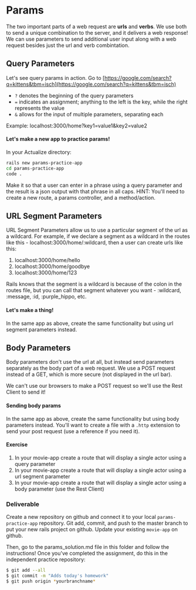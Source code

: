 # Params

The two important parts of a web request are **urls** and **verbs**. We use both to send a unique combination to the server, and it delivers a web response! We can use parameters to send additional user input along with a web request besides just the url and verb combintation.

## Query Parameters

Let's see query params in action. Go to [https://google.com/search?q=kittens&tbm=isch](https://google.com/search?q=kittens&tbm=isch)

- `?` denotes the beginning of the query parameters
- `=` indicates an assignment; anything to the left is the key, while the right represents the value
- `&` allows for the input of multiple parameters, separating each

Example: localhost:3000/home?key1=value1&key2=value2

#### Let's make a new app to practice params!

In your Actualize directory:

```bash
rails new params-practice-app
cd params-practice-app
code .
```

Make it so that a user can enter in a phrase using a query parameter and the result is a json output with that phrase in all caps.
HINT: You'll need to create a new route, a params controller, and a method/action.

## URL Segment Parameters

URL Segment Parameters allow us to use a particular segment of the url as a wildcard. For example, if we declare a segment as a wildcard in the routes like this - localhost:3000/home/:wildcard, then a user can create urls like this:

1. localhost:3000/home/hello
2. localhost:3000/home/goodbye
3. localhost:3000/home/123

Rails knows that the segment is a wildcard is because of the colon in the routes file, but you can call that segment whatever you want - :wildcard, :message, :id, :purple_hippo, etc.

#### Let's make a thing!

In the same app as above, create the same functionality but using url segment parameters instead.

## Body Parameters

Body parameters don't use the url at all, but instead send parameters separately as the body part of a web request. We use a POST request instead of a GET, which is more secure (not displayed in the url bar).

We can't use our browsers to make a POST request so we'll use the Rest Client to send it!

#### Sending body params

In the same app as above, create the same functionality but using body parameters instead. You'll want to create a file with a `.http` extension to send your post request (use a reference if you need it).

#### Exercise

1. In your movie-app create a route that will display a single actor using a query parameter
2. In your movie-app create a route that will display a single actor using a url segment parameter
3. In your movie-app create a route that will display a single actor using a body parameter (use the Rest Client)

### Deliverable

Create a new repository on github and connect it to your local `params-practice-app` repository. Git add, commit, and push to the master branch to put your new rails project on github. Update your existing `movie-app` on github.

Then, go to the params_solution.md file in this folder and follow the instructions! Once you've completed the assignment, do this in the independent practice repository:

```bash
$ git add --all
$ git commit -m "Adds today's homework"
$ git push origin *yourbranchname*
```
